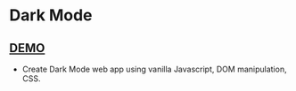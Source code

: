 # Dark Mode
## [DEMO](https://heggy231.github.io/darkmode/)
- Create Dark Mode web app using vanilla Javascript, DOM manipulation, CSS.